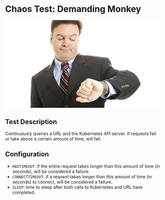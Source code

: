 # Chaos Test: Demanding Monkey 

![](https://github.com/cilium/chaos-monkeys/raw/master/monkeys/demanding-monkey/.img/impatience.jpg)

## Test Description

Continuously queries a URL and the Kubernetes API server. If requests fail or take above a certain amount of time,
will fail.

## Configuration

* `MAXTIMEOUT`: if the entire request takes longer than this amount of time (in seconds), will be considered a failure. 
* `CONNECTTIMEOUT`: if a request takes longer than this amount of time (in seconds) to connect, will be considered a failure.
* `SLEEP`: time to sleep after both calls to Kubernetes and URL have completed.
